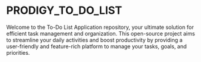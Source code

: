 # PRODIGY_TO_DO_LIST
Welcome to the To-Do List Application repository, your ultimate solution for efficient task management and organization. This open-source project aims to streamline your daily activities and boost productivity by providing a user-friendly and feature-rich platform to manage your tasks, goals, and priorities.
